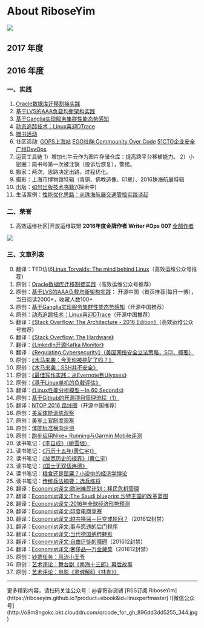 # About RiboseYim


![](http://o8m8ngokc.bkt.clouddn.com/Coll_RiboseYim_20171025.png)

## 2017 年度


## 2016 年度

### 一、实践

1. [Oracle数据库迁移割接实践](http://riboseyim.github.io/2016/06/12/Oracle/)
2. [基于LVS的AAA负载均衡架构实践](http://riboseyim.github.io/2016/09/01/AAA/)  
3. [基于Ganglia实现服务集群性能态势感知](http://riboseyim.github.io/2016/11/04/Ganglia/)
4. [动态追踪技术：Linux喜迎DTrace](http://riboseyim.github.io/2016/11/26/DTrace/)
5. [赠书活动](http://mp.weixin.qq.com/s?__biz=MjM5MTY1MjQ3Nw==&mid=2651939328&idx=1&sn=0d70dda90171fd22ac2dbb590a8272b6&scene=21#wechat_redirect)
6. 社区活动:
  [GOPS上海站](http://riboseyim.github.io/2016/09/24/GOPS/)
  [EGO社群:Commounity Over Code](http://www.jianshu.com/p/236dd6e22bbb)
  [51CTO企业安全](http://www.jianshu.com/p/824616ad7575)
  [广州DevOps](http://riboseyim.github.io/2016/07/28/DevOps/)
7. 运营工具链
  1）增加七牛云作为图片存储仓库：提高跨平台移植能力。
  2）小密圈：简书号第一次被注销（投诉后恢复），警惕。
8. 搬家：两次，思路决定出路，过程优化。
9. 摄影：上海市博物馆特辑（青铜、佛教造像、印章）、2016珠海航展特辑
10. 出版：[如何出版技术书籍?](http://riboseyim.github.io/2016/07/28/Publish/)(探索中)
11. 生活案例：[性能优化思路：从珠海航展交通管控实践谈起](http://riboseyim.github.io/2016/11/20/Traffic/)

### 二、荣誉

  1. 高效运维社区|开放运维联盟 **2016年度金牌作者 Writer #Ops 007** [全部作者](https://mp.weixin.qq.com/s?__biz=MzA4Nzg5Nzc5OA==&mid=2651663680&idx=1&sn=04c1239f098db6310a9b41641d78d03f&chksm=8bcbeee9bcbc67ff89a958340ba78983b85d9975efb462dc89cf6706dedab7f11c53e80cf1c1&scene=0&key=9c48b642bc3f329aca6980052053912927c6d4580b415d7cda29d4054d0dae0b9b32434b23d151bf53866ef530dfcc602c076612c97f498884fa5f5807bdf7194b1848f4e6d8c5e3f062859dcc5c8b23&ascene=0&uin=Mjg2OTA0MDQ4Mg%3D%3D)

  ![](http://o8m8ngokc.bkt.clouddn.com/Writer2016-OPS007.png)
### 三、文章列表

0. 翻译：TED访谈[Linus Torvalds: The mind behind Linux](http://riboseyim.github.io/2016/05/28/Linux/)（高效运维公众号推荐）
1. 原创：[Oracle数据库迁移割接实践](http://riboseyim.github.io/2016/06/12/Oracle/)（高效运维公众号推荐）
2. 原创：[基于LVS的AAA负载均衡架构实践](http://riboseyim.github.io/2016/09/01/AAA/)： 开源中国（首页推荐|每日一博），当日阅读2000+，收藏人数100+
3. 原创：[基于Ganglia实现服务集群性能态势感知](http://riboseyim.github.io/2016/11/04/Ganglia/)（开源中国推荐）
4. 原创：[动态追踪技术：Linux喜迎DTrace](http://riboseyim.github.io/2016/11/26/DTrace/)（开源中国推荐）
5. 翻译：[《Stack Overflow: The Architecture - 2016 Edition》](http://riboseyim.github.io/2016/07/17/StackOverflow/)（高效运维公众号推荐）
6. 翻译：[《Stack Overflow: The Hardware》](http://riboseyim.github.io/2016/07/17/StackOverflow/)
7. 翻译：[《LinkedIn开源Kafka Monitor》](http://riboseyim.github.io/2016/08/15/Kafka/)
8. 翻译：[《Regulating Cybersecurity》（美国网络安全立法策略，SCI，概要）](http://riboseyim.github.io/2016/10/07/CyberSecurity/)
9. 原创：[《木马来袭：今天你被挖矿了吗？》](http://riboseyim.github.io/2016/06/12/Trojan/)
10. 原创：[《木马来袭：SSH并不安全》](http://riboseyim.github.io/2016/10/06/SSH/)
11. 原创：[《最佳写作实践：从Evernote到Ulysses》](http://riboseyim.github.io/2016/06/11/Writing/)
12. 原创：[《基于Linux单机的负载评估》](http://www.jianshu.com/p/db8e8a2884ef)
13. 翻译：[《Linux性能分析模型－In 60 Seconds》](http://www.jianshu.com/p/fd6e35f529c1)
14. 原创：[基于Github的开源项目管理流程（1）](http://www.jianshu.com/p/8addb7d0024f)
15. 翻译：[NTOP 2016 路线图](http://www.jianshu.com/p/b268267800e9)（开源中国推荐）
16. 原创：[美军体能训练观察](http://www.jianshu.com/p/c92c042b1b34)
17. 原创：[美军士官制度观察](http://www.jianshu.com/p/0edcc6402fc4)
18. 原创：[体能标准横向评测](http://www.jianshu.com/p/4c3731d6b552)
19. 原创：[跑步应用Nike+ Running与Garmin Mobile评测](http://www.jianshu.com/p/5290fc641230)
20. 读书笔记：[《李自成》（姚雪垠）](http://www.jianshu.com/p/e9004fb31f3e)
21. 读书笔记：[《万历十五年(黄仁宇)》](http://www.jianshu.com/p/b2bc9871d129)
22. 读书笔记：[《放宽历史的视界》(黄仁宇)](http://www.jianshu.com/p/8376f08e6b90)
23. 读书笔记：[《国士无双伍连德》](http://www.jianshu.com/p/c43df2f608bb)
24. 读书笔记：[粮食还是罂粟？小说中的经济学悖论](http://www.jianshu.com/p/88f20aa63c39)
25. 读书笔记：[传统兵法摘要：选兵练将](http://mp.weixin.qq.com/s?__biz=MjM5MTY1MjQ3Nw==&tempkey=RvzJtGnWznLJ3NUPvQx4vu149A3kOJ0N1B6VTbsAs8UbMMlfqjNsX78Zpkf36eIsUVb2HnS0wcjXAYZoAkYIgt7mg%2BYPEmxjjlC7EMzexJ8WP0u%2B%2BFKgKKC2elJLXN5pEhqM0b4i3%2FuGko%2BwLRucQg%3D%3D&#rd)
26. 翻译：[Economist译文:欧洲难民计划：移民危机管理](http://www.jianshu.com/p/663ffcd0d2a2)
27. 翻译：[Economist译文:The Saudi blueprint 沙特王国的改革蓝图](http://www.jianshu.com/p/351bc45763cb)
28. 翻译：[Economist译文:2016年全球经济形势预测](http://www.jianshu.com/p/9c5f837030e9)
29. 翻译：[Economist译文:印度电商竞赛](http://www.jianshu.com/p/d525f1a7fd25)
30. 翻译：[Economist译文:越共换届－巨变或轮回？](http://www.jianshu.com/p/2cfd0b46f1c5)（201612封禁）
31. 翻译：[Economist译文:事与愿违的后门程序](http://www.jianshu.com/p/670c4d2bb419)
32. 翻译：[Economist译文:当代德国纳粹魅影](http://www.jianshu.com/p/ce638dafe225)
33. 翻译：[Economist译文:自由迁徙的障碍](http://www.jianshu.com/p/f5f55bbe9d57)（201612封禁）
34. 翻译：[Economist译文:奢侈品—万金藏獒](http://www.jianshu.com/p/18edbb3023f6)（201612封禁）
35. 原创：[钞票任务：风流小王爷](https://mp.weixin.qq.com/cgi-bin/appmsg?begin=0&count=10&t=media/appmsg_list&type=10&action=list_card&lang=zh_CN&token=1371525865)
36. 原创：[艺术评论：舞台剧《南海十三郎》幕后故事](https://mp.weixin.qq.com/cgi-bin/appmsg?begin=10&count=10&t=media/appmsg_list2&type=10&action=list_card&token=1371525865&lang=zh_CN)
37. 原创：[艺术评论：电影《灵魂解码《林肯》》](http://riboseyim.github.io/2016/09/10/Lincoln/)
<hr>
更多精彩内容，请扫码关注公众号：@睿哥杂货铺  
[RSS订阅 RiboseYim](https://riboseyim.github.io?product=ebook&id=linuxperfmaster)
![微信公众号](http://o8m8ngokc.bkt.clouddn.com/qrcode_for_gh_896dd3dd5255_344.jpg)
